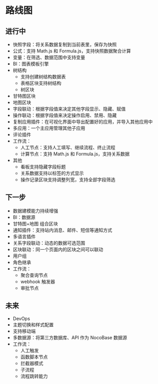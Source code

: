 # 路线图

## 进行中

- 快照字段：将关系数据复制到当前表里，保存为快照
- 公式：支持 Math.js 和 Formula.js，支持快照数据聚合计算
- 变量：在筛选、数据范围中支持变量
- BI：图表模板引擎
- 树结构
	- 支持创建树结构数据表
	- 表格区块支持树结构
	- 树区块
- 甘特图区块
- 地图区块
- 字段联动：根据字段值来决定其他字段显示、隐藏、赋值
- 操作联动：根据字段值来决定操作启用、禁用、隐藏
- 复制应用插件：在可视化界面中导出配置好的应用，并导入其他应用中
- 多应用：一个主应用管理其他子应用
- 评论插件
- 工作流：
	- 人工节点：支持人工填写、继续流程、终止流程
	- 计算节点：支持 Math.js 和 Formula.js，支持关系数据
- 其他
	- 看板支持隐藏字段标题
	- 关系数据支持以标签的方式显示
	- 操作记录区块支持调整列宽，支持全部字段筛选

## 下一步

- 数据建模能力持续增强
- BI：数据源
- 甘特图+地图 组合区块
- 通知插件：支持站内消息、邮件、短信等通知方式
- 多语言插件
- 关系字段联动：动态的数据可选范围
- 区块联动：同一个页面内的区块之间可以联动
- 用户组
- 角色继承
- 工作流：
	- 聚合查询节点
	- webhook 触发器
	- 审批节点

## 未来

- DevOps
- 主题切换和样式配置
- 支持移动端
- 多数据源：将第三方数据库、API 作为 NocoBase 数据源
- 工作流：
	- 人工触发
	- 函数脚本节点
	- 拦截器模式
	- 子流程
	- 流程跳转能力
